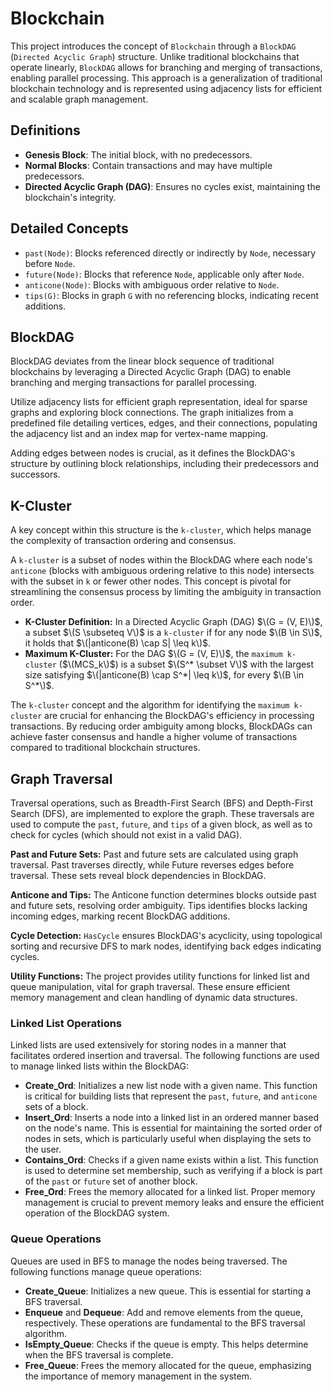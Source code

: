 # Blockchain

This project introduces the concept of `Blockchain` through a `BlockDAG` (`Directed Acyclic Graph`) structure. Unlike traditional blockchains that operate linearly, `BlockDAG` allows for branching and merging of transactions, enabling parallel processing. This approach is a generalization of traditional blockchain technology and is represented using adjacency lists for efficient and scalable graph management.

## Definitions

- **Genesis Block**: The initial block, with no predecessors.
- **Normal Blocks**: Contain transactions and may have multiple predecessors.
- **Directed Acyclic Graph (DAG)**: Ensures no cycles exist, maintaining the blockchain's integrity.

## Detailed Concepts

- `past(Node)`: Blocks referenced directly or indirectly by `Node`, necessary before `Node`.
- `future(Node)`: Blocks that reference `Node`, applicable only after `Node`.
- `anticone(Node)`: Blocks with ambiguous order relative to `Node`.
- `tips(G)`: Blocks in graph `G` with no referencing blocks, indicating recent additions.

## BlockDAG

BlockDAG deviates from the linear block sequence of traditional blockchains by leveraging a Directed Acyclic Graph (DAG) to enable branching and merging transactions for parallel processing.

Utilize adjacency lists for efficient graph representation, ideal for sparse graphs and exploring block connections. The graph initializes from a predefined file detailing vertices, edges, and their connections, populating the adjacency list and an index map for vertex-name mapping.

Adding edges between nodes is crucial, as it defines the BlockDAG's structure by outlining block relationships, including their predecessors and successors.

## K-Cluster

A key concept within this structure is the `k-cluster`, which helps manage the complexity of transaction ordering and consensus.

A `k-cluster` is a subset of nodes within the BlockDAG where each node's `anticone` (blocks with ambiguous ordering relative to this node) intersects with the subset in `k` or fewer other nodes. This concept is pivotal for streamlining the consensus process by limiting the ambiguity in transaction order.

- **K-Cluster Definition:** In a Directed Acyclic Graph (DAG) $\(G = (V, E)\)$, a subset $\(S \subseteq V\)$ is a `k-cluster` if for any node $\(B \in S\)$, it holds that $\(|anticone(B) \cap S| \leq k\)$.
- **Maximum K-Cluster:** For the DAG $\(G = (V, E)\)$, the `maximum k-cluster` ($\(MCS_k\)$) is a subset $\(S^* \subset V\)$ with the largest size satisfying $\(|anticone(B) \cap S^*| \leq k\)$, for every $\(B \in S^*\)$.

The `k-cluster` concept and the algorithm for identifying the `maximum k-cluster` are crucial for enhancing the BlockDAG's efficiency in processing transactions. By reducing order ambiguity among blocks, BlockDAGs can achieve faster consensus and handle a higher volume of transactions compared to traditional blockchain structures.

## Graph Traversal

Traversal operations, such as Breadth-First Search (BFS) and Depth-First Search (DFS), are implemented to explore the graph. These traversals are used to compute the `past`, `future`, and `tips` of a given block, as well as to check for cycles (which should not exist in a valid DAG).

**Past and Future Sets:**
Past and future sets are calculated using graph traversal. Past traverses directly, while Future reverses edges before traversal. These sets reveal block dependencies in BlockDAG.

**Anticone and Tips:**
The Anticone function determines blocks outside past and future sets, resolving order ambiguity. Tips identifies blocks lacking incoming edges, marking recent BlockDAG additions.

**Cycle Detection:**
`HasCycle` ensures BlockDAG's acyclicity, using topological sorting and recursive DFS to mark nodes, identifying back edges indicating cycles.

**Utility Functions:**
The project provides utility functions for linked list and queue manipulation, vital for graph traversal. These ensure efficient memory management and clean handling of dynamic data structures.

### Linked List Operations

Linked lists are used extensively for storing nodes in a manner that facilitates ordered insertion and traversal. The following functions are used to manage linked lists within the BlockDAG:

- **Create_Ord**: Initializes a new list node with a given name. This function is critical for building lists that represent the `past`, `future`, and `anticone` sets of a block.
- **Insert_Ord**: Inserts a node into a linked list in an ordered manner based on the node's name. This is essential for maintaining the sorted order of nodes in sets, which is particularly useful when displaying the sets to the user.
- **Contains_Ord**: Checks if a given name exists within a list. This function is used to determine set membership, such as verifying if a block is part of the `past` or `future` set of another block.
- **Free_Ord**: Frees the memory allocated for a linked list. Proper memory management is crucial to prevent memory leaks and ensure the efficient operation of the BlockDAG system.

### Queue Operations

Queues are used in BFS to manage the nodes being traversed. The following functions manage queue operations:

- **Create_Queue**: Initializes a new queue. This is essential for starting a BFS traversal.
- **Enqueue** and **Dequeue**: Add and remove elements from the queue, respectively. These operations are fundamental to the BFS traversal algorithm.
- **IsEmpty_Queue**: Checks if the queue is empty. This helps determine when the BFS traversal is complete.
- **Free_Queue**: Frees the memory allocated for the queue, emphasizing the importance of memory management in the system.
